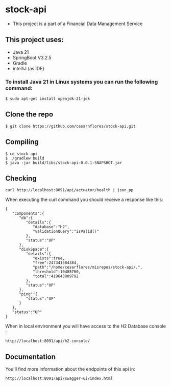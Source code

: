 # stock-api

* This project is  a part of a Financial Data Management Service

## This project uses:

* Java 21
* SpringBoot V3.2.5
* Gradle
* intelliJ (as IDE)

### To install Java 21 in Linux systems you can run the following command: 
```
$ sudo apt-get install openjdk-21-jdk
```

## Clone the repo

```
$ git clone https://github.com/cesarnflores/stock-api.git
```

## Compiling 

```
$ cd stock-api
$ ./gradlew build
$ java -jar build/libs/stock-api-0.0.1-SNAPSHOT.jar
```


## Checking

```
curl http://localhost:8091/api/actuator/health | json_pp
```

When executing the curl command you should receive a response like this: 

```
{
   "components":{
      "db":{
         "details":{
            "database":"H2",
            "validationQuery":"isValid()"
         },
         "status":"UP"
      },
      "diskSpace":{
         "details":{
            "exists":true,
            "free":247341584384,
            "path":"/home/cesarflores/misrepos/stock-api/.",
            "threshold":10485760,
            "total":419643809792
         },
         "status":"UP"
      },
      "ping":{
         "status":"UP"
      }
   },
   "status":"UP"
}
```


When in local environment you will have access to the H2 Database console : 

```
http://localhost:8091/api/h2-console/
```

## Documentation
You'll find more information about the endpoints of this api in: 

```
http://localhost:8091/api/swagger-ui/index.html
```


